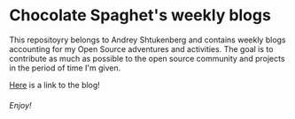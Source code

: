 # Chocolate Spaghet's weekly blogs

This repositoyry belongs to Andrey Shtukenberg and contains weekly blogs accounting for my Open Source adventures and activities. The goal is to contribute as much as possible to the open source community and projects in the period of time I'm given.

[Here](https://hunter-college-cs-ossd.github.io/Chocolate-Spaghet-weekly/) is a link to the blog!
###### Enjoy!
